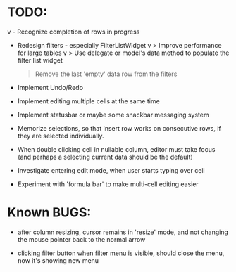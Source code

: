 # TODO: 

v - Recognize completion of rows in progress

- Redesign filters - especially FilterListWidget
v   > Improve performance for large tables
v   > Use delegate or model's data method to populate the filter list widget
  > Remove the last 'empty' data row from the filters

- Implement Undo/Redo

- Implement editing multiple cells at the same time

- Implement statusbar or maybe some snackbar messaging system

- Memorize selections, so that insert row works on consecutive rows, 
  if they are selected individually.

- When double clicking cell in nullable column, editor must take focus 
  (and perhaps a selecting current data should be the default)

- Investigate entering edit mode, when user starts typing over cell

- Experiment with 'formula bar' to make multi-cell editing easier

# Known BUGS:

- after column resizing, cursor remains in 'resize' mode, 
  and not changing the mouse pointer back to the normal arrow
  
- clicking filter button when filter menu is visible, should close the menu, now it's
  showing new menu


